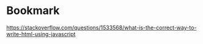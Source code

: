 # Bookmark

https://stackoverflow.com/questions/1533568/what-is-the-correct-way-to-write-html-using-javascript
